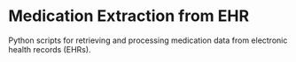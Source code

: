 # Medication Extraction from EHR
Python scripts for retrieving and processing medication data from electronic health records (EHRs).
